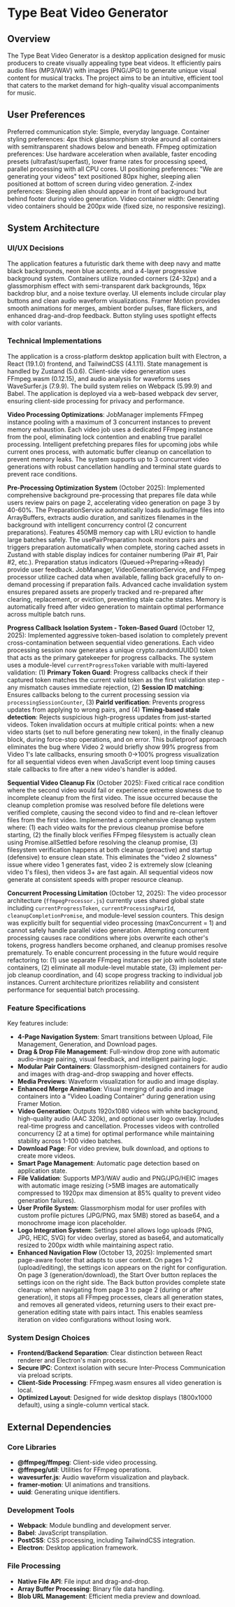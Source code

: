 # Type Beat Video Generator

## Overview
The Type Beat Video Generator is a desktop application designed for music producers to create visually appealing type beat videos. It efficiently pairs audio files (MP3/WAV) with images (PNG/JPG) to generate unique visual content for musical tracks. The project aims to be an intuitive, efficient tool that caters to the market demand for high-quality visual accompaniments for music.

## User Preferences
Preferred communication style: Simple, everyday language.
Container styling preferences: 4px thick glassmorphism stroke around all containers with semitransparent shadows below and beneath.
FFmpeg optimization preferences: Use hardware acceleration when available, faster encoding presets (ultrafast/superfast), lower frame rates for processing speed, parallel processing with all CPU cores.
UI positioning preferences: "We are generating your videos" text positioned 80px higher, sleeping alien positioned at bottom of screen during video generation.
Z-index preferences: Sleeping alien should appear in front of background but behind footer during video generation.
Video container width: Generating video containers should be 200px wide (fixed size, no responsive resizing).

## System Architecture

### UI/UX Decisions
The application features a futuristic dark theme with deep navy and matte black backgrounds, neon blue accents, and a 4-layer progressive background system. Containers utilize rounded corners (24-32px) and a glassmorphism effect with semi-transparent dark backgrounds, 16px backdrop blur, and a noise texture overlay. UI elements include circular play buttons and clean audio waveform visualizations. Framer Motion provides smooth animations for merges, ambient border pulses, flare flickers, and enhanced drag-and-drop feedback. Button styling uses spotlight effects with color variants.

### Technical Implementations
The application is a cross-platform desktop application built with Electron, a React (19.1.0) frontend, and TailwindCSS (4.1.11). State management is handled by Zustand (5.0.6). Client-side video generation uses FFmpeg.wasm (0.12.15), and audio analysis for waveforms uses WaveSurfer.js (7.9.9). The build system relies on Webpack (5.99.9) and Babel. The application is deployed via a web-based webpack dev server, ensuring client-side processing for privacy and performance.

**Video Processing Optimizations**: JobManager implements FFmpeg instance pooling with a maximum of 3 concurrent instances to prevent memory exhaustion. Each video job uses a dedicated FFmpeg instance from the pool, eliminating lock contention and enabling true parallel processing. Intelligent prefetching prepares files for upcoming jobs while current ones process, with automatic buffer cleanup on cancellation to prevent memory leaks. The system supports up to 3 concurrent video generations with robust cancellation handling and terminal state guards to prevent race conditions.

**Pre-Processing Optimization System** (October 2025): Implemented comprehensive background pre-processing that prepares file data while users review pairs on page 2, accelerating video generation on page 3 by 40-60%. The PreparationService automatically loads audio/image files into ArrayBuffers, extracts audio duration, and sanitizes filenames in the background with intelligent concurrency control (2 concurrent preparations). Features 450MB memory cap with LRU eviction to handle large batches safely. The usePairPreparation hook monitors pairs and triggers preparation automatically when complete, storing cached assets in Zustand with stable display indices for container numbering (Pair #1, Pair #2, etc.). Preparation status indicators (Queued→Preparing→Ready) provide user feedback. JobManager, VideoGenerationService, and FFmpeg processor utilize cached data when available, falling back gracefully to on-demand processing if preparation fails. Advanced cache invalidation system ensures prepared assets are properly tracked and re-prepared after clearing, replacement, or eviction, preventing stale cache states. Memory is automatically freed after video generation to maintain optimal performance across multiple batch runs.

**Progress Callback Isolation System - Token-Based Guard** (October 12, 2025): Implemented aggressive token-based isolation to completely prevent cross-contamination between sequential video generations. Each video processing session now generates a unique crypto.randomUUID() token that acts as the primary gatekeeper for progress callbacks. The system uses a module-level `currentProgressToken` variable with multi-layered validation: (1) **Primary Token Guard**: Progress callbacks check if their captured token matches the current valid token as the first validation step - any mismatch causes immediate rejection, (2) **Session ID matching**: Ensures callbacks belong to the current processing session via `processingSessionCounter`, (3) **PairId verification**: Prevents progress updates from applying to wrong pairs, and (4) **Timing-based stale detection**: Rejects suspicious high-progress updates from just-started videos. Token invalidation occurs at multiple critical points: when a new video starts (set to null before generating new token), in the finally cleanup block, during force-stop operations, and on error. This bulletproof approach eliminates the bug where Video 2 would briefly show 99% progress from Video 1's late callbacks, ensuring smooth 0→100% progress visualization for all sequential videos even when JavaScript event loop timing causes stale callbacks to fire after a new video's handler is added.

**Sequential Video Cleanup Fix** (October 2025): Fixed critical race condition where the second video would fail or experience extreme slowness due to incomplete cleanup from the first video. The issue occurred because the cleanup completion promise was resolved before file deletions were verified complete, causing the second video to find and re-clean leftover files from the first video. Implemented a comprehensive cleanup system where: (1) each video waits for the previous cleanup promise before starting, (2) the finally block verifies FFmpeg filesystem is actually clean using Promise.allSettled before resolving the cleanup promise, (3) filesystem verification happens at both cleanup (proactive) and startup (defensive) to ensure clean state. This eliminates the "video 2 slowness" issue where video 1 generates fast, video 2 is extremely slow (cleaning video 1's files), then videos 3+ are fast again. All sequential videos now generate at consistent speeds with proper resource cleanup.

**Concurrent Processing Limitation** (October 12, 2025): The video processor architecture (`ffmpegProcessor.js`) currently uses shared global state including `currentProgressToken`, `currentProcessingPairId`, `cleanupCompletionPromise`, and module-level session counters. This design was explicitly built for sequential video processing (maxConcurrent = 1) and cannot safely handle parallel video generation. Attempting concurrent processing causes race conditions where jobs overwrite each other's tokens, progress handlers become orphaned, and cleanup promises resolve prematurely. To enable concurrent processing in the future would require refactoring to: (1) use separate FFmpeg instances per job with isolated state containers, (2) eliminate all module-level mutable state, (3) implement per-job cleanup coordination, and (4) scope progress tracking to individual job instances. Current architecture prioritizes reliability and consistent performance for sequential batch processing.

### Feature Specifications
Key features include:
-   **4-Page Navigation System**: Smart transitions between Upload, File Management, Generation, and Download pages.
-   **Drag & Drop File Management**: Full-window drop zone with automatic audio-image pairing, visual feedback, and intelligent pairing logic.
-   **Modular Pair Containers**: Glassmorphism-designed containers for audio and images with drag-and-drop swapping and hover effects.
-   **Media Previews**: Waveform visualization for audio and image display.
-   **Enhanced Merge Animation**: Visual merging of audio and image containers into a "Video Loading Container" during generation using Framer Motion.
-   **Video Generation**: Outputs 1920x1080 videos with white background, high-quality audio (AAC 320k), and optional user logo overlay. Includes real-time progress and cancellation. Processes videos with controlled concurrency (2 at a time) for optimal performance while maintaining stability across 1-100 video batches.
-   **Download Page**: For video preview, bulk download, and options to create more videos.
-   **Smart Page Management**: Automatic page detection based on application state.
-   **File Validation**: Supports MP3/WAV audio and PNG/JPG/HEIC images with automatic image resizing (>5MB images are automatically compressed to 1920px max dimension at 85% quality to prevent video generation failures).
-   **User Profile System**: Glassmorphism modal for user profiles with custom profile pictures (JPG/PNG, max 5MB) stored as base64, and a monochrome image icon placeholder.
-   **Logo Integration System**: Settings panel allows logo uploads (PNG, JPG, HEIC, SVG) for video overlay, stored as base64, and automatically resized to 200px width while maintaining aspect ratio.
-   **Enhanced Navigation Flow** (October 13, 2025): Implemented smart page-aware footer that adapts to user context. On pages 1-2 (upload/editing), the settings icon appears on the right for configuration. On page 3 (generation/download), the Start Over button replaces the settings icon on the right side. The Back button provides complete state cleanup: when navigating from page 3 to page 2 (during or after generation), it stops all FFmpeg processes, clears all generation states, and removes all generated videos, returning users to their exact pre-generation editing state with pairs intact. This enables seamless iteration on video configurations without losing work.

### System Design Choices
-   **Frontend/Backend Separation**: Clear distinction between React renderer and Electron's main process.
-   **Secure IPC**: Context isolation with secure Inter-Process Communication via preload scripts.
-   **Client-Side Processing**: FFmpeg.wasm ensures all video generation is local.
-   **Optimized Layout**: Designed for wide desktop displays (1800x1000 default), using a single-column vertical stack.

## External Dependencies

### Core Libraries
-   **@ffmpeg/ffmpeg**: Client-side video processing.
-   **@ffmpeg/util**: Utilities for FFmpeg operations.
-   **wavesurfer.js**: Audio waveform visualization and playback.
-   **framer-motion**: UI animations and transitions.
-   **uuid**: Generating unique identifiers.

### Development Tools
-   **Webpack**: Module bundling and development server.
-   **Babel**: JavaScript transpilation.
-   **PostCSS**: CSS processing, including TailwindCSS integration.
-   **Electron**: Desktop application framework.

### File Processing
-   **Native File API**: File input and drag-and-drop.
-   **Array Buffer Processing**: Binary file data handling.
-   **Blob URL Management**: Efficient media preview and download.